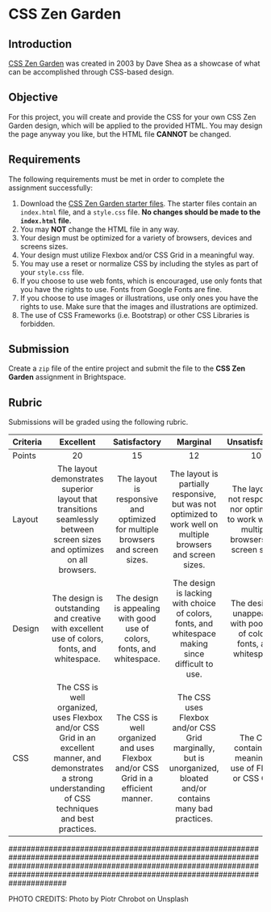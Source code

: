 # CSS Zen Garden

## Introduction
[CSS Zen Garden](http://csszengarden.com) was created in 2003 by Dave Shea as a showcase of what can be accomplished through CSS-based design. 

## Objective
For this project, you will create and provide the CSS for your own CSS Zen Garden design, which will be applied to the provided HTML. You may design the page anyway you like, but the HTML file **CANNOT** be changed.

## Requirements
The following requirements must be met in order to complete the assignment successfully:

1. Download the [CSS Zen Garden starter files](https://github.com/MTM6230/css-zen-garden/archive/master.zip). The starter files contain an `index.html` file, and a `style.css` file. **No changes should be made to the `index.html` file.**
2. You may **NOT** change the HTML file in any way. 
3. Your design must be optimized for a variety of browsers, devices and screens sizes.
4. Your design must utilize Flexbox and/or CSS Grid in a meaningful way.
5. You may use a reset or normalize CSS by including the styles as part of your `style.css` file.
6. If you choose to use web fonts, which is encouraged, use only fonts that you have the rights to use. Fonts from Google Fonts are fine.
7. If you choose to use images or illustrations, use only ones you have the rights to use. Make sure that the images and illustrations are optimized. 
8. The use of CSS Frameworks (i.e. Bootstrap) or other CSS Libraries is forbidden. 

## Submission
Create a `zip` file of the entire project and submit the file to the **CSS Zen Garden** assignment in Brightspace.

## Rubric
Submissions will be graded using the following rubric.

| Criteria | Excellent | Satisfactory | Marginal | Unsatisfactory |
| ---      | :---:       | :---:          | :---:      | :---:            | 
| Points   | 20 | 15 | 12 | 10 |
| Layout   | The layout demonstrates superior layout that transitions seamlessly between screen sizes and optimizes on all browsers.  |  The layout is responsive and optimized for multiple browsers and screen sizes. | The layout is partially responsive, but was not optimized to work well on multiple browsers and screen sizes. | The layout is not responsive nor optimized to work well on multiple browsers and screen sizes. | 
| Design   | The design is outstanding and creative with excellent use of colors, fonts, and whitespace. | The design is appealing with good use of colors, fonts, and whitespace. | The design is lacking with choice of colors, fonts, and whitespace making since difficult to use. | The design is unappealing with poor use of colors, fonts, and whitespace.  | 
| CSS      | The CSS is well organized, uses Flexbox and/or CSS Grid in an excellent manner, and demonstrates a strong understanding of CSS techniques and best practices.  | The CSS is well organized and uses Flexbox and/or CSS Grid in a efficient manner.  | The CSS uses Flexbox and/or CSS Grid marginally, but is unorganized, bloated and/or contains many bad practices.  | The CSS contains no meaningful use of Flebox or CSS Grid. |  



#############################################################################################################################################################################################################################################

PHOTO CREDITS:
Photo by Piotr Chrobot on Unsplash